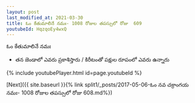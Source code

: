 ```yaml
---
layout: post
last_modified_at: 2021-03-30
title: ఓం కేతుమాలినే నమః- 1008 రోజుల తపస్సులో రోజు  609
youtubeId: HqzqoEy4wxQ
---
```

 
 
 ఓం కేతుమాలినే నమః  
 
 -  తన జెండాలో ఎవరు ప్రకాశిస్తారు / కిరీటంతో పక్షుల రూపంలో ఎవరు ఉన్నారు 
 
  
 
  
 
 
 
 
 
 


{% include youtubePlayer.html id=page.youtubeId %}
 
[Next]({{ site.baseurl }}{% link  split1/_posts/2017-05-06-ఓం నవ చక్రాంగయ నమః- 1008 రోజుల తపస్సులో రోజు  608.md%})
 
